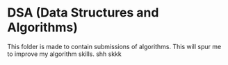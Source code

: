 # DSA (Data Structures and Algorithms)

This folder is made to contain submissions of algorithms.
This will spur me to improve my algorithm skills.
shh skkk